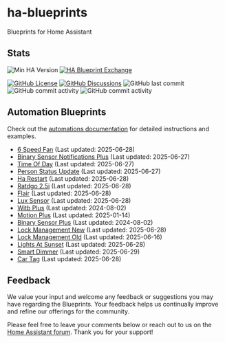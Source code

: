 # ha-blueprints

Blueprints for Home Assistant

## Stats

![Min HA Version](https://img.shields.io/badge/Min%20HA%20Version-2024.6.0-blue?style=flat&logo=home-assistant&color=blue)
[![HA Blueprint Exchange](https://img.shields.io/badge/HA%20Blueprint%20Exchange-Topics-blue?style=flat&logo=home-assistant&color=blue)](https://community.home-assistant.io/c/blueprints-exchange/53)

[![GitHub License](https://img.shields.io/github/license/asucrews/ha-blueprints?style=flat&logo=github&color=blue)](LICENSE.md)
[![GitHub Discussions](https://img.shields.io/github/discussions/asucrews/ha-blueprints?style=flat&logo=github&color=blue)](https://github.com/asucrews/ha-blueprints/discussions)
![GitHub last commit](https://img.shields.io/github/last-commit/asucrews/ha-blueprints?style=flat&logo=github&color=blue)
![GitHub commit activity](https://img.shields.io/github/commit-activity/m/asucrews/ha-blueprints?style=flat&logo=github&color=blue)
![GitHub commit activity](https://img.shields.io/github/commit-activity/y/asucrews/ha-blueprints?style=flat&logo=github&color=blue)

## Automation Blueprints

Check out the [automations documentation](https://github.com/asucrews/ha-blueprints/blob/main/automations/README.md) for detailed instructions and examples.

- [6 Speed Fan](https://github.com/asucrews/ha-blueprints/tree/main/automations/6_speed_fan/6_speed_fan/README.md) (Last updated: 2025-06-28)
- [Binary Sensor Notifications Plus](https://github.com/asucrews/ha-blueprints/tree/main/automations/not_used/binary_sensor_notifications_plus/binary_sensor_notifications_plus/README.md) (Last updated: 2025-06-27)
- [Time Of Day](https://github.com/asucrews/ha-blueprints/tree/main/automations/not_used/time_of_day/time_of_day/README.md) (Last updated: 2025-06-27)
- [Person Status Update](https://github.com/asucrews/ha-blueprints/tree/main/automations/not_used/person_status_update/person_status_update/README.md) (Last updated: 2025-06-27)
- [Ha Restart](https://github.com/asucrews/ha-blueprints/tree/main/automations/ha_restart/ha_restart/README.md) (Last updated: 2025-06-28)
- [Ratdgo 2.5i](https://github.com/asucrews/ha-blueprints/tree/main/automations/ratgdo_2.5i/ratdgo_2.5i/README.md) (Last updated: 2025-06-28)
- [Flair](https://github.com/asucrews/ha-blueprints/tree/main/automations/flair/flair/README.md) (Last updated: 2025-06-28)
- [Lux Sensor](https://github.com/asucrews/ha-blueprints/tree/main/automations/lux_sensor/lux_sensor/README.md) (Last updated: 2025-06-28)
- [Witb Plus](https://github.com/asucrews/ha-blueprints/tree/main/automations/witb_plus/witb_plus/README.md) (Last updated: 2024-08-02)
- [Motion Plus](https://github.com/asucrews/ha-blueprints/tree/main/automations/witb_plus/derivatives/motion_plus/README.md) (Last updated: 2025-01-14)
- [Binary Sensor Plus](https://github.com/asucrews/ha-blueprints/tree/main/automations/witb_plus/derivatives/binary_sensor_plus/binary_sensor_plus/README.md) (Last updated: 2024-08-02)
- [Lock Management New](https://github.com/asucrews/ha-blueprints/tree/main/automations/lock_management/lock_management_new/README.md) (Last updated: 2025-06-28)
- [Lock Management Old](https://github.com/asucrews/ha-blueprints/tree/main/automations/lock_management/lock_management_old/README.md) (Last updated: 2025-06-16)
- [Lights At Sunset](https://github.com/asucrews/ha-blueprints/tree/main/automations/lights_sunset/lights_at_sunset/README.md) (Last updated: 2025-06-28)
- [Smart Dimmer](https://github.com/asucrews/ha-blueprints/tree/main/automations/inovelli/red/smart_dimmer/smart_dimmer/README.md) (Last updated: 2025-06-29)
- [Car Tag](https://github.com/asucrews/ha-blueprints/tree/main/automations/car_tag/car_tag/README.md) (Last updated: 2025-06-28)

## Feedback

We value your input and welcome any feedback or suggestions you may have regarding the Blueprints. Your feedback helps us continually improve and refine our offerings for the community.

Please feel free to leave your comments below or reach out to us on the [Home Assistant forum](https://community.home-assistant.io/). Thank you for your support!
